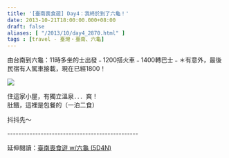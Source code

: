 ```yaml
---
title: '[臺南喪食遊] Day4：我終於到了六龜！'
date: 2013-10-21T18:00:00.000+08:00
draft: false
aliases: [ "/2013/10/day4_2870.html" ]
tags : [travel - 臺灣・臺南、六龜]
---
```


由台南到六龜：11時多坐的士出發﹣1200搭火車﹣1400轉巴士﹣＊有意外，最後民宿有人駕車接載，現在已經1800！  

![](/images/tainan4c.jpg)

住這家小屋，有獨立溫泉．．．爽！  
肚餓，這裡是包餐的（一泊二食）  
  
  
  
  
抖抖先～  
  
\-----------------------------------------------  
  
延伸閱讀：[臺南喪食遊 w/六龜 (5D4N)](https://hidie.net/tainan5d4n/)
